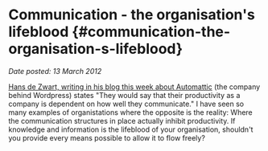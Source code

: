 # Communication - the organisation's lifeblood {#communication-the-organisation-s-lifeblood}

_Date posted: 13 March 2012_

[Hans de Zwart, writing in his blog this week about Automattic](http://blog.hansdezwart.info/2012/03/11/welcome-to-the-chaos-the-distributed-workspace/%3Cbr%20/%3E) (the company behind Wordpress) states "They would say that their productivity as a company is dependent on how well they communicate." I have seen so many examples of organistations where the opposite is the reality: Where the communication structures in place actually inhibit productivity. If knowledge and information is the lifeblood of your organisation, shouldn't you provide every means possible to allow it to flow freely?